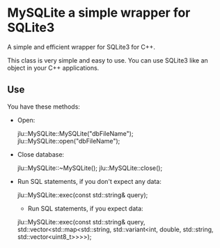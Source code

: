 # MySQLite a simple wrapper for SQLite3

A simple and efficient wrapper for SQLite3 for C++.

This class is very simple and easy to use. You can use SQLite3 like an object in your C++ applications.

## Use

You have these methods:

- Open:

	jlu::MySQLite::MySQLite("dbFileName");
	jlu::MySQLite::open("dbFileName");

- Close database:

	jlu::MySQLite::~MySQLite();
	jlu::MySQLite::close();

- Run SQL statements, if you don't expect any data:

	jlu::MySQLite::exec(const std::string& query);

	- Run SQL statements, if you expect data:

	jlu::MySQLite::exec(const std::string& query, 
		std::vector<std::map<std::string, 
							 std::variant<int, double, std::string, std::vector<uint8_t>>>>);


